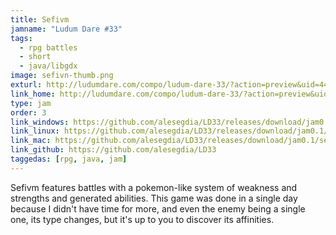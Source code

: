 ```yaml
---
title: Sefivm
jamname: "Ludum Dare #33"
tags:
  - rpg battles
  - short
  - java/libgdx
image: sefivn-thumb.png
exturl: http://ludumdare.com/compo/ludum-dare-33/?action=preview&uid=44038
link_home: http://ludumdare.com/compo/ludum-dare-33/?action=preview&uid=44038
type: jam
order: 3
link_windows: https://github.com/alesegdia/LD33/releases/download/jam0.1/sefivm-desktop.zip
link_linux: https://github.com/alesegdia/LD33/releases/download/jam0.1/sefivm-desktop.zip
link_mac: https://github.com/alesegdia/LD33/releases/download/jam0.1/sefivm-desktop.zip
link_github: https://github.com/alesegdia/LD33
taggedas: [rpg, java, jam]
---
```


Sefivm features battles with a pokemon-like system of weakness and strengths and generated
abilities. This game was done in a single day because I didn't have time for more, and even
the enemy being a single one, its type changes, but it's up to you to discover its affinities.
